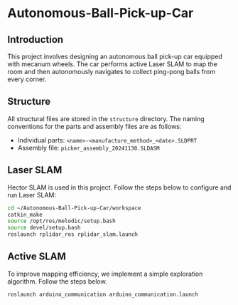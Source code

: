 # Autonomous-Ball-Pick-up-Car

## Introduction

This project involves designing an autonomous ball pick-up car equipped with mecanum wheels. The car performs active Laser SLAM to map the room and then autonomously navigates to collect ping-pong balls from every corner.

## Structure 

All structural files are stored in the `structure` directory. The naming conventions for the parts and assembly files are as follows:

- Individual parts: `<name>-<manufacture_method>_<date>.SLDPRT`
- Assembly file: `picker_assembly_20241130.SLDASM`

## Laser SLAM

Hector SLAM is used in this project. Follow the steps below to configure and run Laser SLAM:

```bash
cd ~/Autonomous-Ball-Pick-up-Car/workspace
catkin_make
source /opt/ros/melodic/setup.bash
source devel/setup.bash
roslaunch rplidar_ros rplidar_slam.launch
```

## Active SLAM

To improve mapping efficiency, we implement a simple exploration algorithm. Follow the steps below.

```bash
roslaunch arduino_communication arduino_communication.launch
```